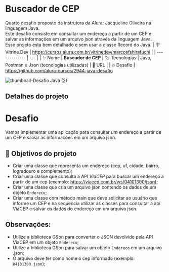 # Buscador de CEP

Quarto desafio proposto da instrutora da Alura: Jacqueline Oliveira na linguagem Java.<br> 
Este desafio consiste em consultar um endereço a partir de um CEP e salvar as informações em um arquivo json através da linguagem Java.<br>
Esse projeto esta bem detalhado e sem usar a classe Record do Java.
| :placard: Vitrine.Dev | https://cursos.alura.com.br/vitrinedev/marcosfshirafuchi    |
| -------------  | --- |
| :sparkles: Nome        | **Buscador de CEP**
| :label: Tecnologias | Java, Postman e Json (tecnologias utilizadas)
| :rocket: URL         | 
| :fire: Desafio     | https://github.com/alura-cursos/2944-java-desafio

<!-- Inserir imagem com a #vitrinedev ao final do link -->

![thumbnail-Desafio Java (2)](https://user-images.githubusercontent.com/66698429/227000674-0d88d9f6-cef8-47c3-87b4-b83ff7db4a13.png?text=imagem+lindona+do+meu+projeto#vitrinedev)

## Detalhes do projeto

# Desafio


Vamos implementar uma aplicação para consultar um endereço a partir de um CEP e salvar as informações em um arquivo json.


## 🔨 Objetivos do projeto

- Criar uma classe que representa um endereço (cep, uf, cidade, bairro, logradouro e complemento);
- Criar uma classe que consulta a API *ViaCEP* para buscar um endereço a partir de um cep (exemplo: https://viacep.com.br/ws/04101300/json);
- Criar uma classe que cria um arquivo json contendo os dados de um objeto `Endereco`;
- Criar uma classe com método main que deve solicitar ao usuário que informe um CEP e na sequencia utilizar as classes para consultar a api ViaCEP e salvar os dados do endereço em um arquivo json.

## Observações:
- Utilize a biblioteca GSon para converter o JSON devolvido pela API ViaCEP em um objeto `Endereco`;
- Utilize a biblioteca GSon para salvar um objeto `Endereco` em um arquivo .json;
- O arquivo deve ter como nome o cep informado (exemplo: `04101300.json`);



